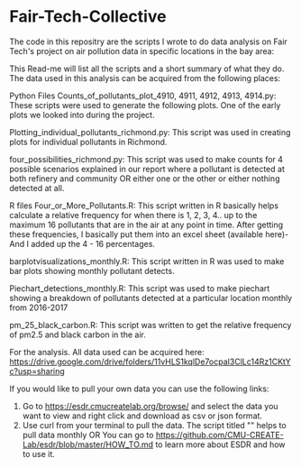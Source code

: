 # Fair-Tech-Collective
The code in this repositry are the scripts I wrote to do data analysis on Fair Tech's project on air pollution data in specific locations in the bay area: 

This Read-me will list all the scripts and a short summary of what they do. The data used in this analysis can be acquired from the following places: 

Python Files 
Counts_of_pollutants_plot_4910, 4911, 4912, 4913, 4914.py:  These scripts were used to generate the following plots. One of the early plots we looked into during the project. 

Plotting_individual_pollutants_richmond.py: This script was used in creating plots for individual pollutants in Richmond. 

four_possibilities_richmond.py: This script was used to make counts for 4 possible scenarios explained in our report where a pollutant is detected at both refinery and community OR either one or the other or either nothing detected at all. 

R files 
Four_or_More_Pollutants.R: This script  written in R basically  helps calculate a relative frequency for when there is 1, 2, 3, 4.. up to the maximum 16 pollutants that are in the air at any point in time. After getting these frequencies, I basically put them into an excel sheet (available here)- And I added up the 4 - 16 percentages. 

barplotvisualizations_monthly.R: This script written in R was used to make bar plots showing monthly pollutant detects. 

Piechart_detections_monthly.R: This script was used to make piechart showing a breakdown of  pollutants detected at a particular  location monthly from 2016-2017

pm_25_black_carbon.R: This script was written to get the relative frequency of pm2.5 and black carbon in the air. 

For the analysis. All data used can be acquired here: 
https://drive.google.com/drive/folders/11vHLS1kqlDe7ocpaI3ClLc14Rz1CKtYc?usp=sharing

If you would like to pull your own data you can use the following links: 
1. Go to https://esdr.cmucreatelab.org/browse/ and select the data you want to view and right click and download as csv or json format.
2. Use curl from your terminal to pull the data. The script titled "" helps to pull data monthly OR You can go to https://github.com/CMU-CREATE-Lab/esdr/blob/master/HOW_TO.md to learn more about ESDR and how to use it. 
